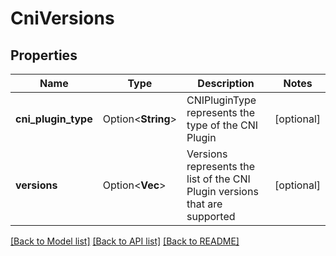 # CniVersions

## Properties

Name | Type | Description | Notes
------------ | ------------- | ------------- | -------------
**cni_plugin_type** | Option<**String**> | CNIPluginType represents the type of the CNI Plugin | [optional]
**versions** | Option<**Vec<String>**> | Versions represents the list of the CNI Plugin versions that are supported | [optional]

[[Back to Model list]](../README.md#documentation-for-models) [[Back to API list]](../README.md#documentation-for-api-endpoints) [[Back to README]](../README.md)



